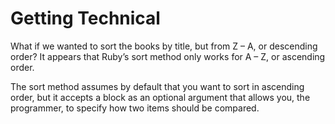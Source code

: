 # Getting Technical

What if we wanted to sort the books by title, but from Z – A, or descending order? It appears that Ruby’s sort method only works for A – Z, or ascending order.

The sort method assumes by default that you want to sort in ascending order, but it accepts a block as an optional argument that allows you, the programmer, to specify how two items should be compared.
